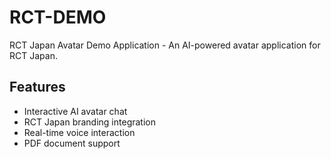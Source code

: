# RCT-DEMO

RCT Japan Avatar Demo Application - An AI-powered avatar application for RCT Japan.

## Features
- Interactive AI avatar chat
- RCT Japan branding integration
- Real-time voice interaction
- PDF document support

